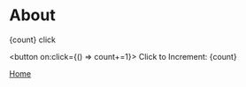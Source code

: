 # About

<script>
    import { base } from '$app/paths';
    import Box from "$lib/Box.svelte";
    let count = 10;
</script>

{count} click

<button on:click={() => count+=1}> Click to Increment: {count} </button>

<Box />

<p><a sveltekit:prefetch href="{`${base}/`}">Home</a></p>

<style lang="postcss">
    button {
        @apply border rounded-md p-2 m-2;
        border-color: var(--text-color);
        color: var(--text-color);
        background-color: var(--background-color)
    }

    button:hover {
        color: var(--background-color);
        background-color: var(--text-color);
    }
</style>
